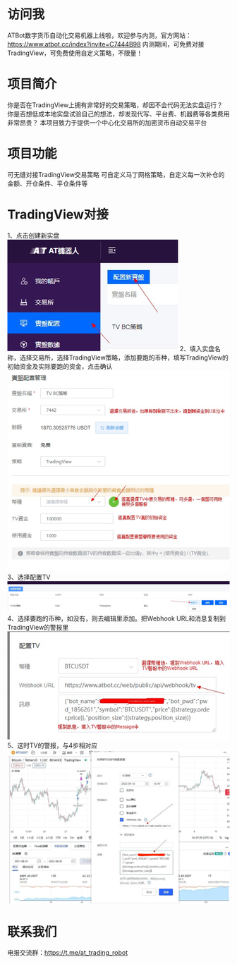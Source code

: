 # 访问我
ATBot数字货币自动化交易机器上线啦，欢迎参与内测，官方网站：https://www.atbot.cc/index?invite=C7444B98
内测期间，可免费对接TradingView，可免费使用自定义策略，不限量！

# 项目简介
你是否在TradingView上拥有非常好的交易策略，却因不会代码无法实盘运行？
你是否想低成本地实盘试验自己的想法，却发现代写、平台费、机器费等各类费用非常昂贵？
本项目致力于提供一个中心化交易所的加密货币自动交易平台

# 项目功能
可无缝对接TradingView交易策略
可自定义马丁网格策略，自定义每一次补仓的金额、开仓条件、平仓条件等

# TradingView对接
1、点击创建新实盘
![image](https://raw.githubusercontent.com/atradingrobot/atbot/main/atbot_new_bot.jpg)
2、填入实盘名称，选择交易所，选择TradingView策略，添加要跑的币种，填写TradingView的初始资金及实际要跑的资金，点击确认
![image](https://raw.githubusercontent.com/atradingrobot/atbot/main/atbot_robot.jpg)
3、选择配置TV
![image](https://raw.githubusercontent.com/atradingrobot/atbot/main/atbot_bot_config_tv.jpg)
4、选择要跑的币种，如没有，则去编辑里添加。把Webhook URL和消息复制到TradingView的警报里
![image](https://raw.githubusercontent.com/atradingrobot/atbot/main/atbot_bot_tv_webhook.jpg)
5、这时TV的警报，与4步相对应
![image](https://raw.githubusercontent.com/atradingrobot/atbot/d6701061a48e71313cce848e75021897926a0870/atbot_tv_notice.jpg)

# 联系我们
电报交流群：https://t.me/at_trading_robot
